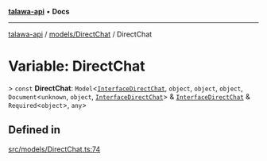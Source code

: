 [**talawa-api**](../../../README.md) • **Docs**

***

[talawa-api](../../../modules.md) / [models/DirectChat](../README.md) / DirectChat

# Variable: DirectChat

\> `const` **DirectChat**: `Model`\<[`InterfaceDirectChat`](../interfaces/InterfaceDirectChat.md), `object`, `object`, `object`, `Document`\<`unknown`, `object`, [`InterfaceDirectChat`](../interfaces/InterfaceDirectChat.md)\> & [`InterfaceDirectChat`](../interfaces/InterfaceDirectChat.md) & `Required`\<`object`\>, `any`\>

## Defined in

[src/models/DirectChat.ts:74](https://github.com/PalisadoesFoundation/talawa-api/blob/f9e8275b1ddff2d3edcec79ee3b37c07998f6cc3/src/models/DirectChat.ts#L74)
